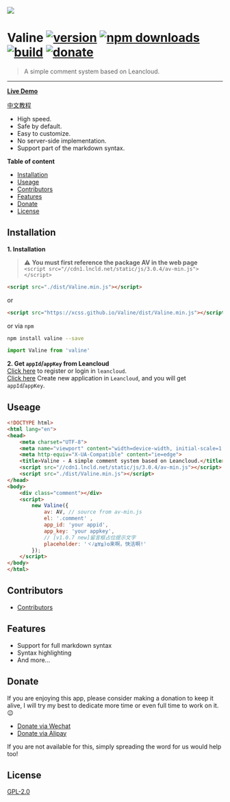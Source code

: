 ![](./src/images/logo.opacity.png)
# Valine [![version](https://img.shields.io/github/release/xCss/Valine.svg?style=flat-square)](https://github.com/xCss/Valine/releases) [![npm downloads](https://img.shields.io/npm/dt/valine.svg?style=flat-square)](https://www.npmjs.com/package/valine) [![build](https://img.shields.io/circleci/project/github/xCss/Valine/master.svg?style=flat-square)](https://circleci.com/gh/xCss/Valine) [![donate](https://img.shields.io/badge/$-donate-ff69b4.svg?maxAge=2592000&style=flat-square)](#donate)
> A simple comment system based on Leancloud.  
------------------------------
**[Live Demo](https://xcss.github.io/Valine/)**

[中文教程](https://ioliu.cn/2017/add-valine-comments-to-your-blog/)

- High speed.
- Safe by default.
- Easy to customize.
- No server-side implementation.
- Support part of the markdown syntax.

**Table of content**
- [Installation](#installation)
- [Useage](#useage)
- [Contributors](#contributors)
- [Features](#features)
- [Donate](#donate)
- [License](#license)

## Installation
**1. Installation**   
> :warning: **You must first reference the package AV in the web page**  
> `<script src="//cdn1.lncld.net/static/js/3.0.4/av-min.js"></script>`
```html
<script src="./dist/Valine.min.js"></script>
```
or
```html
<script src="https://xcss.github.io/Valine/dist/Valine.min.js"></script>
```
or via `npm`
```bash
npm install valine --save
```
```js
import Valine from 'valine'
```
**2. Get `appId`/`appKey` from Leancloud**  
[Click here](https://leancloud.cn/dashboard/login.html#/signup) to register or login in `leancloud`.  
[Click here](https://leancloud.cn/dashboard/applist.html#/newapp) Create new application in `Leancloud`, and you will get `appId`/`appKey`.

## Useage
```html
<!DOCTYPE html>
<html lang="en">
<head>
    <meta charset="UTF-8">
    <meta name="viewport" content="width=device-width, initial-scale=1.0">
    <meta http-equiv="X-UA-Compatible" content="ie=edge">
    <title>Valine - A simple comment system based on Leancloud.</title>
    <script src="//cdn1.lncld.net/static/js/3.0.4/av-min.js"></script>
    <script src="./dist/Valine.min.js"></script>
</head>
<body>
    <div class="comment"></div>
    <script>
        new Valine({
            av: AV, // source from av-min.js
            el: '.comment' ,
            app_id: 'your appid',
            app_key: 'your appkey',
            // [v1.0.7 new]留言框占位提示文字
            placeholder: 'ヾﾉ≧∀≦)o来啊，快活啊!'
        });
    </script>
</body>
</html>
```
## Contributors
- [Contributors](https://github.com/xCss/Valine/graphs/contributors)

## Features
- Support for full markdown syntax
- Syntax highlighting
- And more...

## Donate
If you are enjoying this app, please consider making a donation to keep it alive, I will try my best to dedicate more time or even full time to work on it. 😉

- [Donate via Wechat](https://ws1.sinaimg.cn/large/006qRazegy1fibhig0ywqj30es0erabm.jpg)
- [Donate via Alipay](https://ws1.sinaimg.cn/large/006qRazegy1fibhifhhfnj30ix0io0tt.jpg)

If you are not available for this, simply spreading the word for us would help too!

## License
[GPL-2.0](https://github.com/xCss/Valine/blob/master/LICENSE)